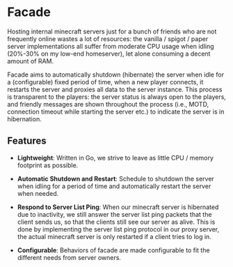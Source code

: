 # Facade

Hosting internal minecraft servers just for a bunch of friends who are not frequently online wastes a lot of resources: the vanilla / spigot / paper server implementations all suffer from moderate CPU usage when idling (20%-30% on my low-end homeserver), let alone consuming a decent amount of RAM. 

Facade aims to automatically shutdown (hibernate) the server when idle for a (configurable) fixed period of time, when a new player connects, it restarts the server and proxies all data to the server instance. 
This process is transparent to the players: the server status is always open to the players, and friendly messages are shown throughout the process (i.e., MOTD, connection timeout while starting the server etc.) to indicate the server is in hibernation.

## Features
* **Lightweight**: Written in Go, we strive to leave as little CPU / memory footprint as possible.

* **Automatic Shutdown and Restart**: Schedule to shutdown the server when idling for a period of time and automatically restart the server when needed.

* **Respond to Server List Ping**: When our minecraft server is hibernated due to inactivity, we still answer the server list ping packets that the client sends us, so that the clients still see our server as alive. This is done by implementing the server list ping protocol in our proxy server, the actual minecraft server is only restarted if a client tries to log in. 

* **Configurable**: Behaviors of facade are made configurable to fit the different needs from server owners.
